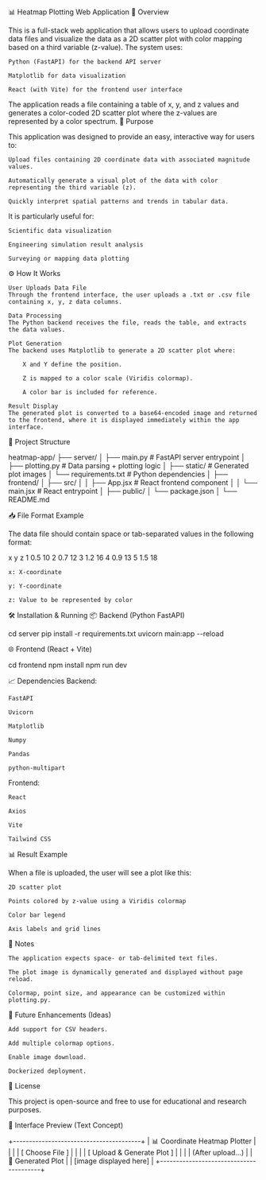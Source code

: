 📊 Heatmap Plotting Web Application
📑 Overview

This is a full-stack web application that allows users to upload coordinate data files and visualize the data as a 2D scatter plot with color mapping based on a third variable (z-value). The system uses:

    Python (FastAPI) for the backend API server

    Matplotlib for data visualization

    React (with Vite) for the frontend user interface

The application reads a file containing a table of x, y, and z values and generates a color-coded 2D scatter plot where the z-values are represented by a color spectrum.
🎯 Purpose

This application was designed to provide an easy, interactive way for users to:

    Upload files containing 2D coordinate data with associated magnitude values.

    Automatically generate a visual plot of the data with color representing the third variable (z).

    Quickly interpret spatial patterns and trends in tabular data.

It is particularly useful for:

    Scientific data visualization

    Engineering simulation result analysis

    Surveying or mapping data plotting

⚙️ How It Works

    User Uploads Data File
    Through the frontend interface, the user uploads a .txt or .csv file containing x, y, z data columns.

    Data Processing
    The Python backend receives the file, reads the table, and extracts the data values.

    Plot Generation
    The backend uses Matplotlib to generate a 2D scatter plot where:

        X and Y define the position.

        Z is mapped to a color scale (Viridis colormap).

        A color bar is included for reference.

    Result Display
    The generated plot is converted to a base64-encoded image and returned to the frontend, where it is displayed immediately within the app interface.

📂 Project Structure

heatmap-app/
├── server/
│   ├── main.py                # FastAPI server entrypoint
│   ├── plotting.py            # Data parsing + plotting logic
│   ├── static/                # Generated plot images
│   └── requirements.txt       # Python dependencies
│
├── frontend/
│   ├── src/
│   │   ├── App.jsx            # React frontend component
│   │   └── main.jsx           # React entrypoint
│   ├── public/
│   └── package.json
│
└── README.md

📥 File Format Example

The data file should contain space or tab-separated values in the following format:

x y z
1 0.5 10
2 0.7 12
3 1.2 16
4 0.9 13
5 1.5 18

    x: X-coordinate

    y: Y-coordinate

    z: Value to be represented by color

🛠️ Installation & Running
📦 Backend (Python FastAPI)

cd server
pip install -r requirements.txt
uvicorn main:app --reload

🌐 Frontend (React + Vite)

cd frontend
npm install
npm run dev

📈 Dependencies
Backend:

    FastAPI

    Uvicorn

    Matplotlib

    Numpy

    Pandas

    python-multipart

Frontend:

    React

    Axios

    Vite

    Tailwind CSS

📊 Result Example

When a file is uploaded, the user will see a plot like this:

    2D scatter plot

    Points colored by z-value using a Viridis colormap

    Color bar legend

    Axis labels and grid lines

📣 Notes

    The application expects space- or tab-delimited text files.

    The plot image is dynamically generated and displayed without page reload.

    Colormap, point size, and appearance can be customized within plotting.py.

📌 Future Enhancements (Ideas)

    Add support for CSV headers.

    Add multiple colormap options.

    Enable image download.

    Dockerized deployment.

📃 License

This project is open-source and free to use for educational and research purposes.

📸 Interface Preview (Text Concept)

+----------------------------------------+
| 📊 Coordinate Heatmap Plotter          |
|                                        |
| [ Choose File ]                        |
|                                        |
| [ Upload & Generate Plot ]             |
|                                        |
| (After upload...)                      |
| 📸 Generated Plot                      |
|  [image displayed here]                |
+----------------------------------------+
